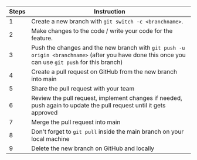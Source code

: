 | **Steps** | **Instruction**                                                                                                                                   |
| --------- | ------------------------------------------------------------------------------------------------------------------------------------------------- |
| 1         | Create a new branch with `git switch -c <branchname>`.                                                                                            |
| 2         | Make changes to the code / write your code for the feature.                                                                                       |
| 3         | Push the changes and the new branch with `git push -u origin <branchname>` (after you have done this once you can use `git push` for this branch) |
| 4         | Create a pull request on GitHub from the new branch into main                                                                                     |
| 5         | Share the pull request with your team                                                                                                             |
| 6         | Review the pull request, implement changes if needed, push again to update the pull request until it gets approved                                |
| 7         | Merge the pull request into main                                                                                                                  |
| 8         | Don't forget to `git pull` inside the main branch on your local machine                                                                           |
| 9         | Delete the new branch on GitHub and locally                                                                                                       |
